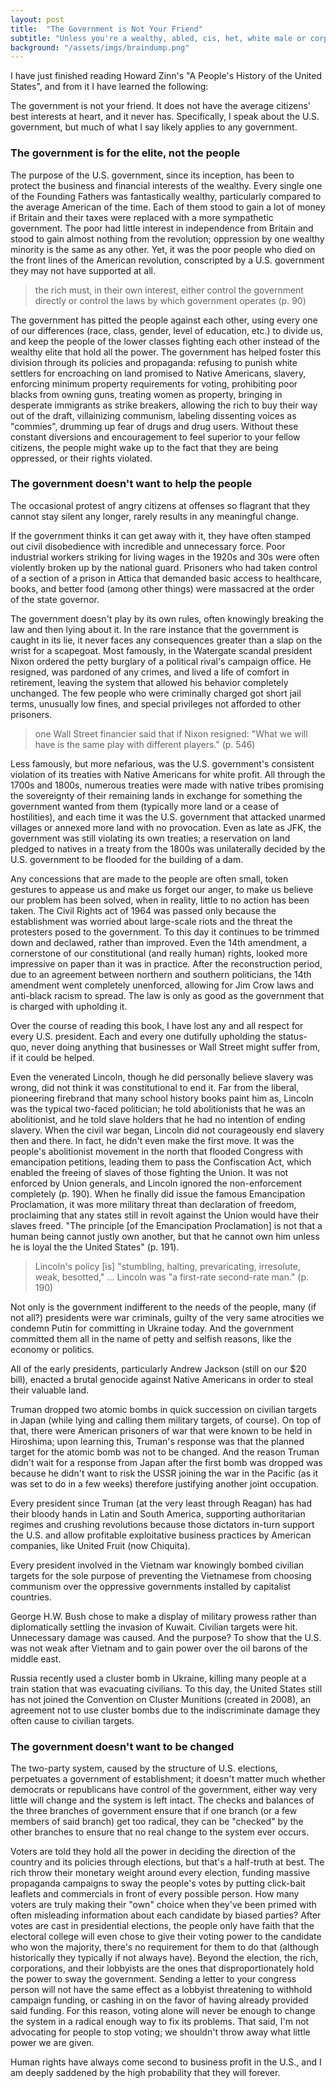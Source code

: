 ```yaml
---
layout: post
title:  "The Government is Not Your Friend"
subtitle: "Unless you're a wealthy, abled, cis, het, white male or corporation."
background: "/assets/imgs/braindump.png"
---
```


I have just finished reading Howard Zinn's "A People's History of the United States", and from it I have learned the following:

The government is not your friend. It does not have the average citizens' best interests at heart, and it never has. Specifically,
I speak about the U.S. government, but much of what I say likely applies to any government. 

### The government is for the elite, not the people

The purpose of the U.S. government, since its inception, has been to protect the business and financial interests of the wealthy.
Every single one of the Founding Fathers was fantastically wealthy, particularly compared to the average American of the time. Each of them
stood to gain a lot of money if Britain and their taxes were replaced with a more sympathetic government.
The poor had little interest in independence from Britain and stood to gain almost nothing from the revolution; oppression by one wealthy minority
is the same as any other. Yet, it was the poor people who died on the front lines of the American revolution, conscripted
by a U.S. government they may not have supported at all.

> the rich must, in their own interest, either control the government directly or control the laws by which government operates (p. 90)

The government has pitted the people against each other, using every one of our differences (race, class, gender, level of education, etc.) to
divide us, and keep the people of the lower classes fighting each other instead of the wealthy elite that hold all the power.
The government has helped foster this division through its policies and propaganda: refusing to punish white settlers for encroaching on land
promised to Native Americans, slavery, enforcing minimum property requirements for voting, prohibiting poor blacks from owning guns, 
treating women as property, bringing in desperate immigrants as strike breakers, allowing the rich to buy their way out of the draft,
villainizing communism, labeling dissenting voices as "commies", drumming up fear of drugs and drug users.
Without these constant diversions and encouragement to feel superior to your fellow citizens, the people might wake up to the fact that
they are being oppressed, or their rights violated.

### The government doesn't want to help the people

The occasional protest of angry citizens at offenses so flagrant that they cannot stay silent any longer, rarely results in any meaningful change.

If the government thinks it can get away with it, they have often stamped out civil disobedience with incredible and unnecessary force.
Poor industrial workers striking for living wages in the 1920s and 30s were often violently broken up by the national guard. Prisoners
who had taken control of a section of a prison in Attica that demanded basic access to healthcare, books, and better food (among other things)
were massacred at the order of the state governor.

The government doesn't play by its own rules, often knowingly breaking the law and then lying about it. In the rare instance that the government is
caught in its lie, it never faces any consequences greater than a slap on the wrist for a scapegoat. Most famously, in the Watergate scandal
president Nixon ordered the petty burglary of a political rival's campaign office. He resigned, was pardoned of any crimes, and lived
a life of comfort in retirement, leaving the system that allowed his behavior completely unchanged. The few people who were criminally
charged got short jail terms, unusually low fines, and special privileges not afforded to other prisoners.

> one Wall Street financier said that if Nixon resigned: "What we will have is the same play with different players." (p. 546)

Less famously, but more nefarious, was the U.S. government's consistent violation of its treaties with Native Americans for white profit.
All through the 1700s and 1800s, numerous treaties were made with native tribes promising the sovereignty of their remaining lands in exchange 
for something the government wanted from them (typically more land or a cease of hostilities), and each time it was the U.S. government that
attacked unarmed villages or annexed more land with no provocation. Even as late as JFK, the government was still violating its own treaties;
a reservation on land pledged to natives in a treaty from the 1800s was unilaterally decided by the U.S. government to be flooded for the
building of a dam.

Any concessions that are made to the people are often small, token gestures to appease us and make us forget our anger,
to make us believe our problem has been solved, when in reality, little to no action has been taken.
The Civil Rights act of 1964 was passed only because the establishment was worried about large-scale riots and the threat the
protesters posed to the government. To this day it continues to be trimmed down and declawed, rather than improved. Even the 14th amendment,
a cornerstone of our constitutional (and really human) rights, looked more impressive on paper than it was in practice. After
the reconstruction period, due to an agreement between northern and southern politicians, the 14th amendment went completely unenforced,
allowing for Jim Crow laws and anti-black racism to spread. The law is only as good as the government that is charged with upholding it.

Over the course of reading this book, I have lost any and all respect for every U.S. president. Each and every one dutifully upholding
the status-quo, never doing anything that businesses or Wall Street might suffer from, if it could be helped.

Even the venerated Lincoln, though he did personally believe slavery was wrong, did not think it was constitutional to end it.
Far from the liberal, pioneering firebrand that many school history books paint him as, Lincoln was the typical two-faced politician;
he told abolitionists that he was an abolitionist, and he told slave holders that he had no intention of ending slavery.
When the civil war began, Lincoln did not courageously end slavery then and there. In fact, he didn't even make the first move.
It was the people's abolitionist movement in the north that flooded Congress with emancipation petitions, leading them to pass the
Confiscation Act, which enabled the freeing of slaves of those fighting the Union. It was not enforced by Union generals, and Lincoln
ignored the non-enforcement completely (p. 190). When he finally did issue the famous Emancipation Proclamation, it was more military
threat than declaration of freedom, proclaiming that any states still in revolt against the Union would have their slaves freed.
"The principle [of the Emancipation Proclamation] is not that a human being cannot justly own another, but that he cannot own him unless
he is loyal the the United States" (p. 191).

> Lincoln's policy [is] "stumbling, halting, prevaricating, irresolute, weak, besotted," ... Lincoln was "a first-rate second-rate man." (p. 190)

Not only is the government indifferent to the needs of the people, many (if not all?) presidents were war criminals, guilty of the very 
same atrocities we condemn Putin for committing in Ukraine today. And the government committed them all in the name of petty and selfish 
reasons, like the economy or politics.

All of the early presidents, particularly Andrew Jackson (still on our $20 bill), enacted a brutal genocide against Native Americans in
order to steal their valuable land.

Truman dropped two atomic bombs in quick succession on civilian targets in Japan (while lying and calling them military targets, of course).
On top of that, there were American prisoners of war that were known to be held in Hiroshima; upon learning this, Truman's response was
that the planned target for the atomic bomb was not to be changed. And the reason Truman didn't wait for a response from Japan after the 
first bomb was dropped was because he didn't want to risk the USSR joining the war in the Pacific (as it was set to do in a few weeks)
therefore justifying another joint occupation.

Every president since Truman (at the very least through Reagan) has had their bloody hands in Latin and South America, supporting authoritarian
regimes and crushing revolutions because those dictators in-turn support the U.S. and allow profitable exploitative business practices by American 
companies, like United Fruit (now Chiquita).

Every president involved in the Vietnam war knowingly bombed civilian targets for the sole purpose of preventing the Vietnamese from choosing
communism over the oppressive governments installed by capitalist countries. 

George H.W. Bush chose to make a display of military prowess rather than diplomatically settling the invasion of Kuwait. Civilian targets
were hit. Unnecessary damage was caused. And the purpose? To show that the U.S. was not weak after Vietnam and to gain power over the
oil barons of the middle east.

Russia recently used a cluster bomb in Ukraine, killing many people at a train station that was evacuating civilians. To this day, 
the United States still has not joined the Convention on Cluster Munitions (created in 2008), an agreement not to use cluster bombs due 
to the indiscriminate damage they often cause to civilian targets. 

### The government doesn't want to be changed

The two-party system, caused by the structure of U.S. elections, perpetuates a government of establishment; it doesn't matter much whether 
democrats or republicans have control of the government, either way very little will change and the system is left intact. The checks 
and balances of the three branches of government ensure that if one branch (or a few members of said branch) get too radical, they
can be "checked" by the other branches to ensure that no real change to the system ever occurs.

Voters are told they hold all the power in deciding the direction of the country and its policies through elections, but that's a half-truth
at best. The rich throw their monetary weight around every election, funding massive propaganda campaigns to sway the people's votes by
putting click-bait leaflets and commercials in front of every possible person. How many voters are truly making their "own" choice when they've
been primed with often misleading information about each candidate by biased parties? After votes are cast in presidential elections, the people only have faith 
that the electoral college will even chose to give their voting power to the candidate who won the majority, there's no requirement for them
to do that (although historically they typically if not always have). Beyond the election, the rich, corporations, and their lobbyists are the ones
that disproportionately hold the power to sway the government. Sending a letter to your congress person will not have the same effect as
a lobbyist threatening to withhold campaign funding, or cashing in on the favor of having already provided said funding.
For this reason, voting alone will never be enough to change the system in a radical enough way to fix its problems. That said, I'm not
advocating for people to stop voting; we shouldn't throw away what little power we are given.

Human rights have always come second to business profit in the U.S., and I am deeply saddened by the high probability that they will forever.
